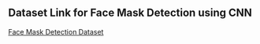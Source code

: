 ## Dataset Link for Face Mask Detection using CNN  
[Face Mask Detection Dataset](https://www.kaggle.com/datasets/omkargurav/face-mask-dataset)
